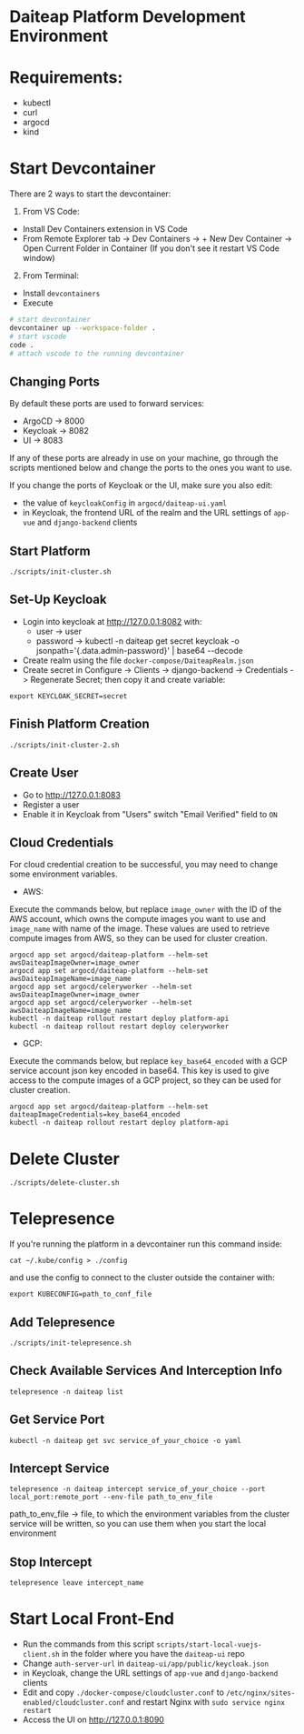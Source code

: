 # Daiteap Platform Development Environment

# Requirements:
- kubectl
- curl
- argocd
- kind

# Start Devcontainer
There are 2 ways to start the devcontainer:
1. From VS Code:
- Install Dev Containers extension in VS Code
- From Remote Explorer tab -> Dev Containers -> + New Dev Container -> Open Current Folder in Container (If you don't see it restart VS Code window)
2. From Terminal:
- Install `devcontainers`
- Execute
```sh
# start devcontainer
devcontainer up --workspace-folder .
# start vscode
code .
# attach vscode to the running devcontainer
```

## Changing Ports

By default these ports are used to forward services:
- ArgoCD -> 8000
- Keycloak -> 8082
- UI -> 8083

If any of these ports are already in use on your machine, go through the scripts mentioned below and change the ports to the ones you want to use.

If you change the ports of Keycloak or the UI, make sure you also edit:
- the value of `keycloakConfig` in `argocd/daiteap-ui.yaml`
- in Keycloak, the frontend URL of the realm and the URL settings of `app-vue` and `django-backend` clients

## Start Platform
```
./scripts/init-cluster.sh
```

## Set-Up Keycloak
- Login into keycloak at http://127.0.0.1:8082 with:
    - user -> user
    - password -> kubectl -n daiteap get secret keycloak -o jsonpath='{.data.admin-password}' | base64 --decode
- Create realm using the file `docker-compose/DaiteapRealm.json`
- Create secret in Configure -> Clients -> django-backend -> Credentials -> Regenerate Secret; then copy it and create variable:

```
export KEYCLOAK_SECRET=secret
```

## Finish Platform Creation
```
./scripts/init-cluster-2.sh
```

## Create User
- Go to http://127.0.0.1:8083
- Register a user
- Enable it in Keycloak from "Users" switch "Email Verified" field to `ON`

## Cloud Credentials

For cloud credential creation to be successful, you may need to change some environment variables.

- AWS:

Execute the commands below, but replace `image_owner` with the ID of the AWS account, which owns the compute images you want to use and `image_name` with name of the image. These values are used to retrieve compute images from AWS, so they can be used for cluster creation.

```
argocd app set argocd/daiteap-platform --helm-set awsDaiteapImageOwner=image_owner
argocd app set argocd/daiteap-platform --helm-set awsDaiteapImageName=image_name
argocd app set argocd/celeryworker --helm-set awsDaiteapImageOwner=image_owner
argocd app set argocd/celeryworker --helm-set awsDaiteapImageName=image_name
kubectl -n daiteap rollout restart deploy platform-api
kubectl -n daiteap rollout restart deploy celeryworker
```

- GCP:

Execute the commands below, but replace `key_base64_encoded` with a GCP service account json key encoded in base64. This key is used to give access to the compute images of a GCP project, so they can be used for cluster creation.

```
argocd app set argocd/daiteap-platform --helm-set daiteapImageCredentials=key_base64_encoded
kubectl -n daiteap rollout restart deploy platform-api
```

# Delete Cluster
```
./scripts/delete-cluster.sh
```

# Telepresence
If you're running the platform in a devcontainer run this command inside:
```
cat ~/.kube/config > ./config
```
and use the config to connect to the cluster outside the container with:
```
export KUBECONFIG=path_to_conf_file
```

## Add Telepresence
```
./scripts/init-telepresence.sh
```

## Check Available Services And Interception Info
```
telepresence -n daiteap list
```

## Get Service Port
```
kubectl -n daiteap get svc service_of_your_choice -o yaml
```

## Intercept Service
```
telepresence -n daiteap intercept service_of_your_choice --port local_port:remote_port --env-file path_to_env_file
```
path_to_env_file -> file, to which the environment variables from the cluster service will be written, so you can use them when you start the local environment

## Stop Intercept
```
telepresence leave intercept_name
```

# Start Local Front-End
- Run the commands from this script `scripts/start-local-vuejs-client.sh` in the folder where you have the `daiteap-ui` repo
- Change `auth-server-url` in `daiteap-ui/app/public/keycloak.json`
- in Keycloak, change the URL settings of `app-vue` and `django-backend` clients
- Edit and copy `./docker-compose/cloudcluster.conf` to `/etc/nginx/sites-enabled/cloudcluster.conf` and restart Nginx with `sudo service nginx restart`
- Access the UI on http://127.0.0.1:8090
